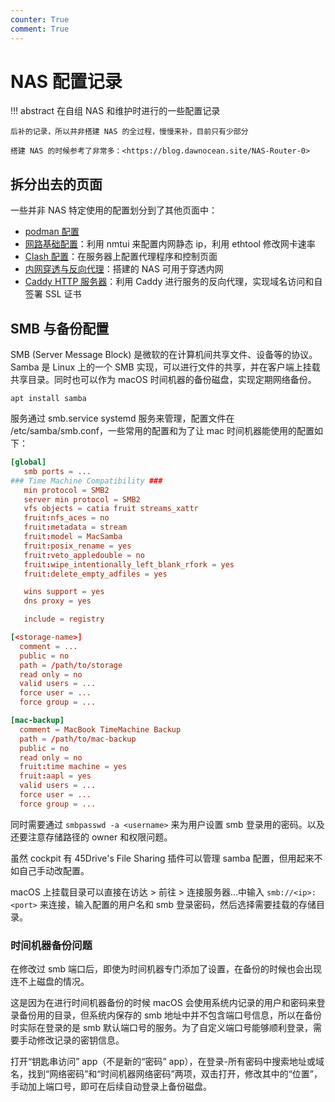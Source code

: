 ```yaml
---
counter: True
comment: True
---
```


# NAS 配置记录

!!! abstract
    在自组 NAS 和维护时进行的一些配置记录

    后补的记录，所以并非搭建 NAS 的全过程，慢慢来补，目前只有少部分
    
    搭建 NAS 的时候参考了非常多：<https://blog.dawnocean.site/NAS-Router-0>

## 拆分出去的页面

一些并非 NAS 特定使用的配置划分到了其他页面中：

- [podman 配置](docker.md#podman)
- [网路基础配置](../network/basic.md)：利用 nmtui 来配置内网静态 ip，利用 ethtool 修改网卡速率
- [Clash 配置](../network/clash.md#gui_1)：在服务器上配置代理程序和控制页面
- [内网穿透与反向代理](../network/tunnel.md)：搭建的 NAS 可用于穿透内网
- [Caddy HTTP 服务器](../network/server.md#caddy)：利用 Caddy 进行服务的反向代理，实现域名访问和自签署 SSL 证书

## SMB 与备份配置

SMB (Server Message Block) 是微软的在计算机间共享文件、设备等的协议。Samba 是 Linux 上的一个 SMB 实现，可以进行文件的共享，并在客户端上挂载共享目录。同时也可以作为 macOS 时间机器的备份磁盘，实现定期网络备份。

```shell
apt install samba
```

服务通过 smb.service systemd 服务来管理，配置文件在 /etc/samba/smb.conf，一些常用的配置和为了让 mac 时间机器能使用的配置如下：

```conf
[global]
   smb ports = ...
### Time Machine Compatibility ###
   min protocol = SMB2
   server min protocol = SMB2
   vfs objects = catia fruit streams_xattr
   fruit:nfs_aces = no
   fruit:metadata = stream
   fruit:model = MacSamba
   fruit:posix_rename = yes
   fruit:veto_appledouble = no
   fruit:wipe_intentionally_left_blank_rfork = yes
   fruit:delete_empty_adfiles = yes

   wins support = yes
   dns proxy = yes

   include = registry

[<storage-name>]
  comment = ...
  public = no
  path = /path/to/storage
  read only = no
  valid users = ...
  force user = ...
  force group = ...

[mac-backup]
  comment = MacBook TimeMachine Backup
  path = /path/to/mac-backup
  public = no
  read only = no
  fruit:time machine = yes
  fruit:aapl = yes
  valid users = ...
  force user = ...
  force group = ...
```

同时需要通过 `smbpasswd -a <username>` 来为用户设置 smb 登录用的密码。以及还要注意存储路径的 owner 和权限问题。

虽然 cockpit 有 45Drive's File Sharing 插件可以管理 samba 配置，但用起来不如自己手动改配置。

macOS 上挂载目录可以直接在访达 > 前往 > 连接服务器…中输入 `smb://<ip>:<port>` 来连接，输入配置的用户名和 smb 登录密码，然后选择需要挂载的存储目录。

### 时间机器备份问题

在修改过 smb 端口后，即使为时间机器专门添加了设置，在备份的时候也会出现连不上磁盘的情况。

这是因为在进行时间机器备份的时候 macOS 会使用系统内记录的用户和密码来登录备份用的目录，但系统内保存的 smb 地址中并不包含端口号信息，所以在备份时实际在登录的是 smb 默认端口号的服务。为了自定义端口号能够顺利登录，需要手动修改记录的密钥信息。

打开“钥匙串访问” app（不是新的“密码” app），在登录-所有密码中搜索地址或域名，找到“网络密码”和“时间机器网络密码”两项，双击打开，修改其中的“位置”，手动加上端口号，即可在后续自动登录上备份磁盘。